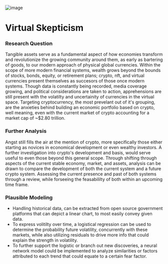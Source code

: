 ![image](/assets/)
# Virtual Skepticism


###  Research Question
Tangible assets serve as a fundamental aspect of how economies transform and revolutionize the growing community around them, as early as bartering of goods, to our modern approach of physical global currencies. Within the scope of more modern financial systems, wealth grows beyond the bounds of stocks, bonds, equity, or retirement plans; crypto, nft, and virtual currencies present themselves as succesors of those once modern systems. Though data is constantly being recorded, media coverage growing, and political considerations are taken to action, apprehensions are still present with the volatilty and uncertainity of currencies in the virtual space. Targeting cryptocurrency, the most prevelant out of it's grouping, are the anxieties behind building an economic portfolio based on crypto, well meaning, even with the current market of crypto accounting for a market cap of ~$2.80 trillion.

### Further Analysis
Angst still fills the air at the mention of crypto, more specifically those either starting as novices in economical development or even wealthy investors. A further investigation into crypto's development and basis, would serve useful to even those beyond this general scope. Through shifting through aspects of the current stable economy, market, and assets, analysis can be drawn to compare the development of both the current system and a future crypto system. Assessing the current presence and past of both systems through a review, while forseeing the feasabililty of both within an upcoming time frame.

### Plausible Modeling
- Handling historical data, can be extracted from open source government platforms that can depict a linear chart, to most easily convey given data.
- To express volitilty over time, a logistical regression can be used to determine the probability future volatility, concurrently with these markets, while also utilizing residuals to drive more info that could explain the strength in volatility.
- To further support the logistic or branch out new discoveries, a neural network model could be implemented to analyze similarities or factors attributed to each trend that could equate to a certain fear factor.
